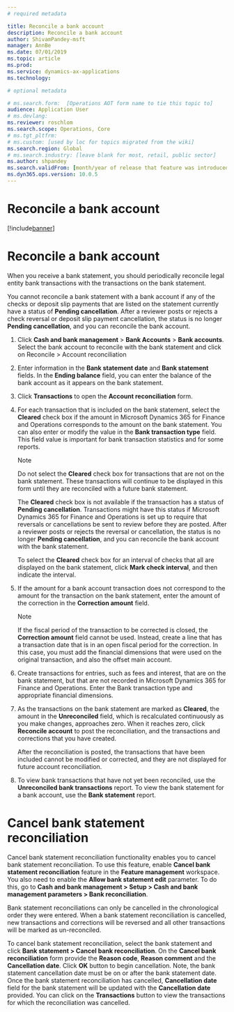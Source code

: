 ```yaml
---
# required metadata

title: Reconcile a bank account
description: Reconcile a bank account
author: ShivamPandey-msft
manager: AnnBe
ms.date: 07/01/2019
ms.topic: article
ms.prod: 
ms.service: dynamics-ax-applications
ms.technology: 

# optional metadata

# ms.search.form:  [Operations AOT form name to tie this topic to]
audience: Application User
# ms.devlang: 
ms.reviewer: roschlom
ms.search.scope: Operations, Core
# ms.tgt_pltfrm: 
# ms.custom: [used by loc for topics migrated from the wiki]
ms.search.region: Global
# ms.search.industry: [leave blank for most, retail, public sector]
ms.author: shpandey
ms.search.validFrom: [month/year of release that feature was introduced in, in format yyyy-mm-dd]
ms.dyn365.ops.version: 10.0.5
---
```


# Reconcile a bank account

[!include[banner](../includes/banner.md)]


# Reconcile a bank account 

When you receive a bank statement, you should periodically reconcile legal entity bank transactions with the transactions on the bank statement.

You cannot reconcile a bank statement with a bank account if any of the checks or deposit slip payments that are listed on the statement currently have a status of **Pending cancellation**. After a reviewer posts or rejects a check reversal or deposit slip payment cancellation, the status is no longer **Pending cancellation**, and you can reconcile the bank account.

1.  Click **Cash and bank management** \> **Bank Accounts** \> **Bank accounts**. Select the bank account to reconcile with the bank statement and click on Reconcile > Account reconciliation

2.  Enter information in the **Bank statement date** and **Bank statement** fields. In the **Ending balance** field, you can enter the balance of the bank account as it appears on the bank statement.

3.  Click **Transactions** to open the **Account reconciliation** form.

4.  For each transaction that is included on the bank statement, select the **Cleared** check box if the amount in Microsoft Dynamics 365 for Finance and Operations corresponds to the amount on the bank statement. You can also enter or modify the value in the **Bank transaction type** field. This field value is important for bank transaction statistics and for some reports.
    

    > [!NOTE]
    > <P>Do not select the <STRONG>Cleared</STRONG> check box for transactions that are not on the bank statement. These transactions will continue to be displayed in this form until they are reconciled with a future bank statement.</P>
    > <P>The <STRONG>Cleared</STRONG> check box is not available if the transaction has a status of <STRONG>Pending cancellation</STRONG>. Transactions might have this status if Microsoft Dynamics 365 for Finance and Operations is set up to require that reversals or cancellations be sent to review before they are posted. After a reviewer posts or rejects the reversal or cancellation, the status is no longer <STRONG>Pending cancellation</STRONG>, and you can reconcile the bank account with the bank statement.</P>

    
    To select the **Cleared** check box for an interval of checks that all are displayed on the bank statement, click **Mark check interval**, and then indicate the interval.

5.  If the amount for a bank account transaction does not correspond to the amount for the transaction on the bank statement, enter the amount of the correction in the **Correction amount** field.
    

    > [!NOTE]
    > <P>If the fiscal period of the transaction to be corrected is closed, the <STRONG>Correction amount</STRONG> field cannot be used. Instead, create a line that has a transaction date that is in an open fiscal period for the correction. In this case, you must add the financial dimensions that were used on the original transaction, and also the offset main account.</P>



6.  Create transactions for entries, such as fees and interest, that are on the bank statement, but that are not recorded in Microsoft Dynamics 365 for Finance and Operations. Enter the Bank transaction type and appropriate financial dimensions.

7.  As the transactions on the bank statement are marked as **Cleared**, the amount in the **Unreconciled** field, which is recalculated continuously as you make changes, approaches zero. When it reaches zero, click **Reconcile account** to post the reconciliation, and the transactions and corrections that you have created.
    
    After the reconciliation is posted, the transactions that have been included cannot be modified or corrected, and they are not displayed for future account reconciliation.

8.  To view bank transactions that have not yet been reconciled, use the **Unreconciled bank transactions** report. To view the bank statement for a bank account, use the **Bank statement** report.

# Cancel bank statement reconciliation 

Cancel bank statement reconciliation functionality enables you to cancel bank statement reconciliation. To use this feature, enable **Cancel bank statement reconciliation** feature in the **Feature management** workspace. You also need to enable the **Allow bank statement edit** parameter. To do this, go to **Cash and bank management > Setup > Cash and bank management parameters > Bank reconciliation**.
 
Bank statement reconciliations can only be cancelled in the chronological order they were entered. When a bank statement reconciliation is cancelled, new transactions and corrections will be reversed and all other transactions will be marked as un-reconciled.
 
To cancel bank statement reconciliation, select the bank statement and click **Bank statement > Cancel bank reconciliation**. On the **Cancel bank reconciliation** form provide the **Reason code**, **Reason comment** and the **Cancellation date**. Click **OK** button to begin cancellation. Note, the bank statement cancellation date must be on or after the bank statement date. Once the bank statement reconciliation has cancelled, **Cancellation date** field for the bank statement will be updated with the **Cancellation date** provided. You can click on the **Transactions** button to view the transactions for which the reconciliation was cancelled.
